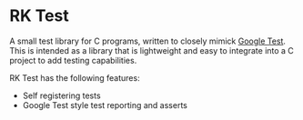 # RK Test

A small test library for C programs, written to closely mimick [Google Test](https://github.com/google/googletest). This is intended as a library that is lightweight and easy to integrate into a C project to add testing capabilities.

RK Test has the following features:
- Self registering tests
- Google Test style test reporting and asserts

